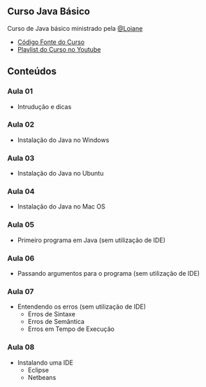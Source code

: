 ## Curso Java Básico
Curso de Java básico ministrado pela [@Loiane](https://github.com/loiane])

- [Código Fonte do Curso](https://github.com/loiane/curso-java-basico)
- [Playlist do Curso no Youtube](https://www.youtube.com/watch?v=LnORjqZUMIQ&list=PLGxZ4Rq3BOBq0KXHsp5J3PxyFaBIXVs3r)

## Conteúdos
### Aula 01
- Intrudução e dicas
### Aula 02
- Instalação do Java no Windows

### Aula 03
- Instalação do Java no Ubuntu

### Aula 04
- Instalação do Java no Mac OS

### Aula 05
- Primeiro programa em Java (sem utilização de IDE)

### Aula 06
- Passando argumentos para o programa (sem utilização de IDE)

### Aula 07
- Entendendo os erros (sem utilização de IDE)
    - Erros de Sintaxe
    - Erros de Semântica
    - Erros em Tempo de Execução
### Aula 08
- Instalando uma IDE
    - Eclipse
    - Netbeans

